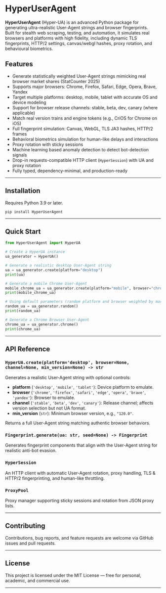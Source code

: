 # HyperUserAgent

**HyperUserAgent** (Hyper-UA) is an advanced Python package for generating ultra-realistic User-Agent strings and browser fingerprints.  
Built for stealth web scraping, testing, and automation, it simulates real browsers and platforms with high fidelity, including dynamic TLS fingerprints, HTTP/2 settings, canvas/webgl hashes, proxy rotation, and behavioural biometrics.

## Features

- Generate statistically weighted User-Agent strings mimicking real browser market shares (StatCounter 2025)  
- Supports major browsers: Chrome, Firefox, Safari, Edge, Opera, Brave, Yandex  
- Target multiple platforms: desktop, mobile, tablet with accurate OS and device modeling  
- Support for browser release channels: stable, beta, dev, canary (where applicable)  
- Match real version trains and engine tokens (e.g., CriOS for Chrome on iOS)  
- Full fingerprint simulation: Canvas, WebGL, TLS JA3 hashes, HTTP/2 frames  
- Behavioral biometrics simulation for human-like delays and interactions  
- Proxy rotation with sticky sessions  
- Machine learning based anomaly detection to detect bot-detection signals  
- Drop-in requests-compatible HTTP client (`HyperSession`) with UA and proxy rotation  
- Fully typed, dependency-minimal, and production-ready

---

## Installation

Requires Python 3.9 or later.

```
pip install HyperUserAgent
```

---

## Quick Start

```python
from HyperUserAgent import HyperUA

# Create a HyperUA instance
ua_generator = HyperUA()

# Generate a realistic desktop User-Agent string
ua = ua_generator.create(platform="desktop")
print(ua)

# Generate a mobile Chrome User-Agent
mobile_chrome_ua = ua_generator.create(platform="mobile", browser="chrome")
print(mobile_chrome_ua)

# Using default parameters (random platform and browser weighted by market share)
random_ua = ua_generator.random()
print(random_ua)

# Generate a Chrome Browser User-Agent
chrome_ua = ua_generator.chrome()
print(chrome_ua)
```

---

## API Reference

### `HyperUA.create(platform='desktop', browser=None, channel=None, min_version=None) -> str`

Generates a realistic User-Agent string with optional controls:

- **platform** (`'desktop'`, `'mobile'`, `'tablet'`): Device platform to emulate.  
- **browser** (`'chrome'`, `'firefox'`, `'safari'`, `'edge'`, `'opera'`, `'brave'`, `'yandex'`): Browser to emulate.  
- **channel** (`'stable'`, `'beta'`, `'dev'`, `'canary'`): Release channel; affects version selection but not UA format.  
- **min_version** (`str`): Minimum browser version, e.g., `"120.0"`.

Returns a full User-Agent string matching authentic browser behaviors.

### `Fingerprint.generate(ua: str, seed=None) -> Fingerprint`

Generates fingerprint components that align with the User-Agent string for realistic anti-bot evasion.

### `HyperSession`

An HTTP client with automatic User-Agent rotation, proxy handling, TLS & HTTP/2 fingerprinting, and human-like throttling.

### `ProxyPool`

Proxy manager supporting sticky sessions and rotation from JSON proxy lists.

---

## Contributing

Contributions, bug reports, and feature requests are welcome via GitHub issues and pull requests.

---

## License

This project is licensed under the MIT License — free for personal, academic, and commercial use.

---
